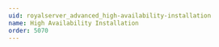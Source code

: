 ```yaml
---
uid: royalserver_advanced_high-availability-installation
name: High Availability Installation
order: 5070
---
```

